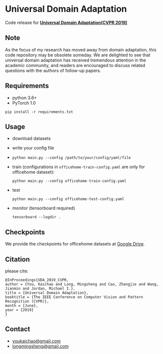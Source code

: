 # Universal Domain Adaptation

Code release for  **[Universal Domain Adaptation(CVPR 2019)](https://youkaichao.github.io/files/cvpr2019/1628.pdf)** 

## Note
As the focus of my research has moved away from domain adaptation, this code repository may be obsolete someday. We are delighted to see that universal domain adaptation has received tremendous attention in the academic community, and readers are encouraged to discuss related questions with the authors of follow-up papers.

## Requirements
- python 3.6+
- PyTorch 1.0

`pip install -r requirements.txt`

## Usage

- download datasets

- write your config file

- `python main.py --config /path/to/your/config/yaml/file`

- train (configurations in `officehome-train-config.yaml` are only for officehome dataset):

  `python main.py --config officehome-train-config.yaml`

- test

  `python main.py --config officehome-test-config.yaml`
  
- monitor (tensorboard required)

  `tensorboard --logdir .`

## Checkpoints

We provide the checkpoints for officehome datasets at [Google Drive](https://drive.google.com/drive/folders/1Kw3Lfw4dPdTZ8RQ1cUQVDpE5odp8th7J?usp=sharing).

## Citation
please cite:
```
@InProceedings{UDA_2019_CVPR,
author = {You, Kaichao and Long, Mingsheng and Cao, Zhangjie and Wang, Jianmin and Jordan, Michael I.},
title = {Universal Domain Adaptation},
booktitle = {The IEEE Conference on Computer Vision and Pattern Recognition (CVPR)},
month = {June},
year = {2019}
}
```

## Contact
- youkaichao@gmail.com
- longmingsheng@gmail.com
